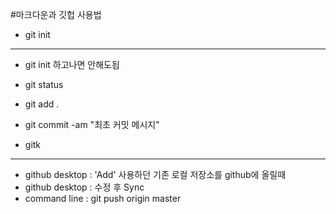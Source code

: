 #마크다운과 깃헙 사용법

* git init


----------

* git init 하고나면 안해도됩 

* git status
* git add .
* git commit -am "최초 커밋 메시지"
* gitk

----------

* github desktop : 'Add' 사용하던 기존 로컬 저장소를 github에 올릴때 
* github desktop : 수정 후 Sync 
* command line : git push origin master 
